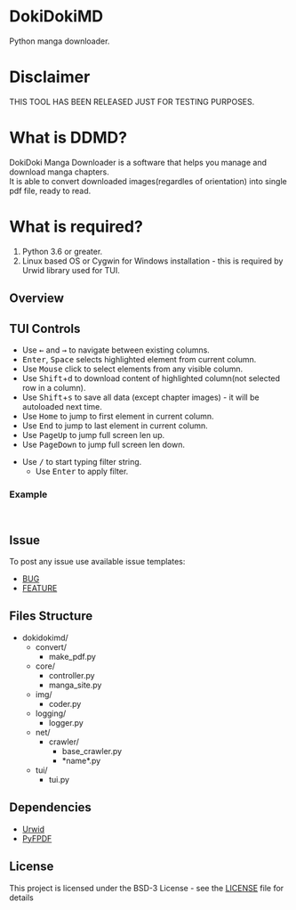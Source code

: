# DokiDokiMD
Python manga downloader.

# Disclaimer
THIS TOOL HAS BEEN RELEASED JUST FOR TESTING PURPOSES.

# What is DDMD?
DokiDoki Manga Downloader is a software that helps you manage and download manga chapters.
<br>
It is able to convert downloaded images(regardles of orientation) into single pdf file, ready to read.

# What is required?
1. Python 3.6 or greater.
2. Linux based OS or Cygwin for Windows installation - this is required by Urwid library used for TUI.

## Overview

## TUI Controls
- Use <kbd>←</kbd> and <kbd>→</kbd> to navigate between existing columns.
- <kbd>Enter</kbd>, <kbd>Space</kbd> selects highlighted element from current column.
- Use <kbd>Mouse</kbd> click to select elements from any visible column.
- Use <kbd>Shift</kbd>+<kbd>d</kbd> to download content of highlighted column(not selected row in a column).
- Use <kbd>Shift</kbd>+<kbd>s</kbd> to save all data (except chapter images) - it will be autoloaded next time.
- Use <kbd>Home</kbd> to jump to first element in current column.
- Use <kbd>End</kbd> to jump to last element in current column.
- Use <kbd>PageUp</kbd> to jump full screen len up.
- Use <kbd>PageDown</kbd> to jump full screen len down.

+ Use <kbd>/</kbd> to start typing filter string.
  - Use <kbd>Enter</kbd> to apply filter.

### Example
```buildoutcfg


```

## Issue
To post any issue use available issue templates:
- [BUG](.github/ISSUE_TEMPLATE/bug_report.md)
- [FEATURE](.github/ISSUE_TEMPLATE/feature_request.md)

## Files Structure
- dokidokimd/
  - convert/
    - make_pdf.py
  - core/
    - controller.py
    - manga_site.py
  - img/
    - coder.py
  - logging/
    - logger.py
  - net/
    - crawler/
      - base_crawler.py
      - \*name\*.py
  - tui/
    - tui.py

## Dependencies
- [Urwid](https://github.com/urwid/urwid)
- [PyFPDF](https://github.com/reingart/pyfpdf)

## License
This project is licensed under the BSD-3 License - see the [LICENSE](LICENSE.md) file for details
